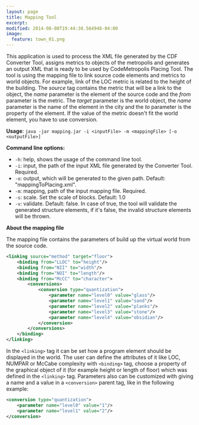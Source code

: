 ```yaml
---
layout: page
title: Mapping Tool
excerpt: 
modified: 2014-08-08T19:44:38.564948-04:00
image:
  feature: town_01.png
---
```


This application is used to process the XML file generated by the CDF Converter Tool, assigns metrics to objects of the metropolis and generates an output XML that is ready to be used by CodeMetropolis Placing Tool. The tool is using the mapping file to link source code elements and metrics to world objects. For example, link of the LOC metric is related to the height of the building. The *source* tag contains the metric that will be a link to the object, the *name* parameter is the element of the source code and the *from* parameter is the metric. The *target* parameter is the world object, the *name* parameter is the name of the element in the city and the *to* parameter is the property of the element. If the value of the metric doesn't fit the world element, you have to use conversion. 

**Usage**: `java -jar mapping.jar -i <inputFile> -m <mappingFile> [-o <outputFile>]`

**Command line options:**  

* `-h`: help, shows the usage of the command line tool.  
* `-i`: input, the path of the input XML file generated by the Converter Tool. Required.  
* `-o`: output, which will be generated to the given path. Default: "mappingToPlacing.xml".  
* `-m`: mapping, path of the input mapping file. Required.  
* `-s`: scale. Set the scale of blocks. Default: 1.0  
* `-v`: validate. Default: false. In case of true, the tool will validate the generated structure elements, if it's false, the invalid structure elements will be thrown. 

**About the mapping file**  

The mapping file contains the parameters of build up the virtual world from the source code. 

~~~ xml
<linking source="method" target="floor">
	<binding from="LLOC" to="height"/>
	<binding from="NII" to="width"/>
	<binding from="NOI" to="length"/>
	<binding from="McCC" to="character">
		<conversions>
			<conversion type="quantization">
				<parameter name="level0" value="glass"/>
				<parameter name="level1" value="sand"/>
				<parameter name="level2" value="planks"/>
				<parameter name="level3" value="stone"/>
				<parameter name="level4" value="obsidian"/>
			</conversion>
		</conversions>
    </binding>
</linking>
~~~

In the `<linking>` tag it can be set how a program element should be displayed in the world. The user can define the attributes of it like LOC, NUMPAR or McCabe complexity with `<binding>` tag, choose a property of the graphical object of it (for example height or length of floor) which was defined in the `<linking>` tag. Parameters also can be customized with giving a name and a value in a `<conversion>` parent tag, like in the following example:

~~~ xml  
<conversion type="quantization">
	<parameter name="level0" value="1"/>
	<parameter name="level1" value="2"/>
</conversion>
~~~

[sm]: <https://www.sourcemeter.com/>
